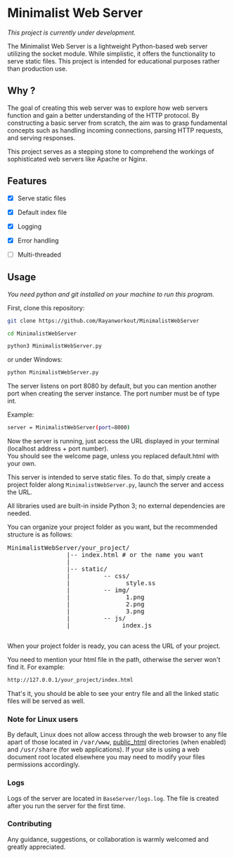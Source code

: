 # Minimalist Web Server

_This project is currently under development._

The Minimalist Web Server is a lightweight Python-based web server utilizing the socket module. While simplistic, it offers the functionality to serve static files. This project is intended for educational purposes rather than production use.

## Why ?

The goal of creating this web server was to explore how web servers function and gain a better understanding of the HTTP protocol. By constructing a basic server from scratch, the aim was to grasp fundamental concepts such as handling incoming connections, parsing HTTP requests, and serving responses.

This project serves as a stepping stone to comprehend the workings of sophisticated web servers like Apache or Nginx.

## Features

- [x] Serve static files
- [x] Default index file
- [x] Logging
- [x] Error handling
- [ ] Multi-threaded


## Usage

_You need python and git installed on your machine to run this program._


First, clone this repository:
```bash
git clone https://github.com/Rayanworkout/MinimalistWebServer
```

```bash
cd MinimalistWebServer
```

```bash
python3 MinimalistWebServer.py
```

or under Windows:
```bash
python MinimalistWebServer.py
```
The server listens on port 8080 by default, but you can mention another port when creating the
server instance. The port number must be of type int.

Example:
```bash
server = MinimalistWebServer(port=8000)
```
Now the server is running, just access the URL displayed in your terminal (localhost
address + port number).<br> You should see the welcome page, unless you replaced default.html
with your own.


This server is intended to serve static files. To do that, simply create a project folder along
```MinimalistWebServer.py```, launch the server and access the URL.

All libraries used are built-in inside Python 3; no external dependencies are needed.

<p>You can organize your project folder as you want, but the recommended structure is as follows:
</p>
    <pre>
MinimalistWebServer/your_project/
                |-- index.html # or the name you want
                |
                |-- static/
                |         -- css/
                |               style.ss
                |         -- img/
                |               1.png
                |               2.png
                |               3.png
                |         -- js/
                |              index.js
  </pre>

When your project folder is ready, you can acess the URL of your project.

You need to mention your html file in the path, otherwise the server won't find
it. For example:
```bash
http://127.0.0.1/your_project/index.html
```
That's it, you should be able to see your entry file and all the linked static files will be
served as well.

### Note for Linux users

By default, Linux does not allow access through the web browser to any file apart of those located in <tt>/var/www</tt>, <a href="http://httpd.apache.org/docs/2.4/mod/mod_userdir.html">public_html</a> directories (when enabled) and <tt>/usr/share</tt> (for web applications). If your site is using a web document root located elsewhere you may need to modify your files permissions accordingly.

### Logs

Logs of the server are located in ```BaseServer/logs.log```. The file is created after you run the server for the first time.

### Contributing

Any guidance, suggestions, or collaboration is warmly welcomed and greatly appreciated.
